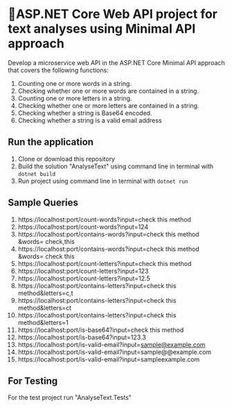 <div>

# 🥇ASP.NET Core Web API project for text analyses using Minimal API approach

Develop a microservice web API in the ASP.NET Core
Minimal API approach that covers the following functions:
1. Counting one or more words in a string.
2. Checking whether one or more words are contained in a string.
3. Counting one or more letters in a string.
4. Checking whether one or more letters are contained in a string.
5. Checking whether a string is Base64 encoded.
6. Checking whether a string is a valid email address



## Run the application
1. Clone or download this repository
2. Build the solution "AnalyseText" using command line in terminal with `dotnet build`
3. Run project using command line in terminal with `dotnet run`


## Sample Queries
1.  https://localhost:port/count-words?input=check this method
2.  https://localhost:port/count-words?input=124
3.  https://localhost:port/contains-words?input=check this method &words= check,this
4.  https://localhost:port/contains-words?input=check this method &words= check this
5.  https://localhost:port/count-letters?input=check this method
6.  https://localhost:port/count-letters?input=123 
7.  https://localhost:port/count-letters?input=12.5
8.  https://localhost:port/contains-letters?input=check this method&letters=c,t
9.  https://localhost:port/contains-letters?input=check this method&letters=ct
10. https://localhost:port/contains-letters?input=check this method&letters=1
11. https://localhost:port/is-base64?input=check this method
12. https://localhost:port/is-base64?input=123.3
13. https://localhost:port/is-valid-email?input=sample@example.com
14. https://localhost:port/is-valid-email?input=sample@@example.com
15. https://localhost:port/is-valid-email?input=sampleexample.com

## For Testing
For the test project run "AnalyseText.Tests"

</div>
